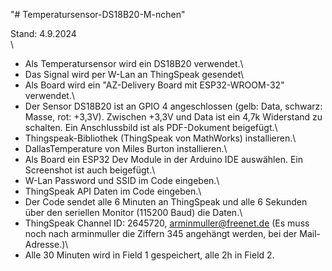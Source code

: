 "# Temperatursensor-DS18B20-M-nchen" 

Stand: 4.9.2024\
\
 *  Als Temperatursensor wird ein DS18B20 verwendet.\
 *  Das Signal wird per W-Lan an ThingSpeak gesendet\
 *  Als Board wird ein "AZ-Delivery Board mit ESP32-WROOM-32" verwendet.\
 *  Der Sensor DS18B20 ist an GPIO 4 angeschlossen (gelb: Data, schwarz: Masse, rot: +3,3V). Zwischen +3,3V und Data ist ein 4,7k Widerstand zu schalten. Ein Anschlussbild ist als PDF-Dokument beigefügt.\
 *  Thingspeak-Bibliothek (ThingSpeak von MathWorks) installieren.\
 *  DallasTemperature von Miles Burton installieren.\
 *  Als Board ein ESP32 Dev Module in der Arduino IDE auswählen. Ein Screenshot ist auch beigefügt.\
 *  W-Lan Password und SSID im Code eingeben.\
 *  ThingSpeak API Daten im Code eingeben.\
 *  Der Code sendet alle 6 Minuten an ThingSpeak und alle 6 Sekunden über den seriellen Monitor (115200 Baud) die Daten.\
 *  ThingSpeak Channel ID: 2645720, arminmuller@freenet.de (Es muss noch nach arminmuller die Ziffern 345 angehängt werden, bei der Mail-Adresse.)\
 *  Alle 30 Minuten wird in Field 1 gespeichert, alle 2h in Field 2.